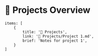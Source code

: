 # 🚀 Projects Overview
```ccard
items: [
	{
		title: '🚀 Projects',
        link: '🚀 Projects/Project 1.md',
        brief: 'Notes for project 1',
	}
]
```
